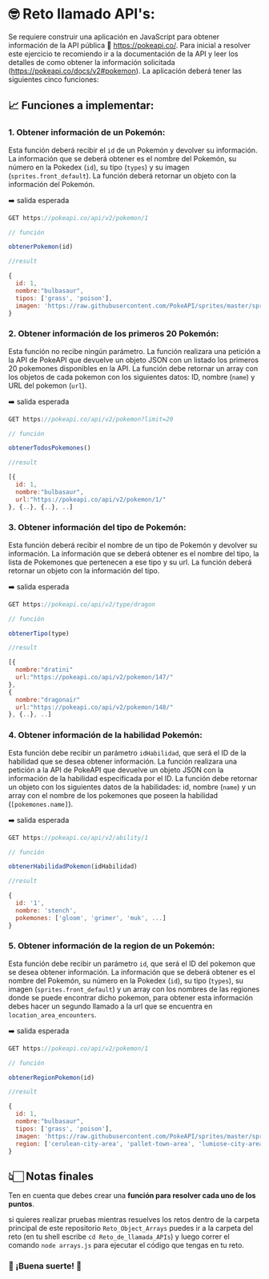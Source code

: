 # 🤓 Reto llamado API's:

Se requiere construir una aplicación en JavaScript para obtener información de la API pública 🐻 https://pokeapi.co/. Para inicial a resolver este ejercicio te recomiendo ir a la documentación de la API y leer los detalles de como obtener la información solicitada (https://pokeapi.co/docs/v2#pokemon). La aplicación deberá tener las siguientes cinco funciones:

## 📈 Funciones a implementar:

### 1. Obtener información de un Pokemón:

Esta función deberá recibir el `id` de un Pokemón y devolver su información. La información que se deberá obtener es el nombre del Pokemón, su número en la Pokedex (`id`), su tipo (`types`) y su imagen (`sprites.front_default`). La función deberá retornar un objeto con la información del Pokemón.

➡️ salida esperada

```js
GET https://pokeapi.co/api/v2/pokemon/1

// función

obtenerPokemon(id)

//result

{
  id: 1,
  nombre:"bulbasaur",
  tipos: ['grass', 'poison'],
  imagen: 'https://raw.githubusercontent.com/PokeAPI/sprites/master/sprites/pokemon/1.png'
}

```

### 2. Obtener información de los primeros 20 Pokemón:

Esta función no recibe ningún parámetro. La función realizara una petición a la API de PokeAPI que devuelve un objeto JSON con un listado los primeros 20 pokemones disponibles en la API. La función debe retornar un array con los objetos de cada pokemon con los siguientes datos: ID, nombre (`name`) y URL del pokemon (`url`).

➡️ salida esperada

```js
GET https://pokeapi.co/api/v2/pokemon?limit=20

// función

obtenerTodosPokemones()

//result

[{
  id: 1,
  nombre:"bulbasaur",
  url:"https://pokeapi.co/api/v2/pokemon/1/"
}, {..}, {..}, ..]

```

### 3. Obtener información del tipo de Pokemón:

Esta función deberá recibir el nombre de un tipo de Pokemón y devolver su información. La información que se deberá obtener es el nombre del tipo, la lista de Pokemones que pertenecen a ese tipo y su url. La función deberá retornar un objeto con la información del tipo.

➡️ salida esperada

```js
GET https://pokeapi.co/api/v2/type/dragon

// función

obtenerTipo(type)

//result

[{
  nombre:"dratini"
  url:"https://pokeapi.co/api/v2/pokemon/147/"
},
{
  nombre:"dragonair"
  url:"https://pokeapi.co/api/v2/pokemon/148/"
}, {..}, ..]

```

### 4. Obtener información de la habilidad Pokemón:

Esta función debe recibir un parámetro `idHabilidad`, que será el ID de la habilidad que se desea obtener información. La función realizara una petición a la API de PokeAPI que devuelve un objeto JSON con la información de la habilidad especificada por el ID. La función debe retornar un objeto con los siguientes datos de la habilidades: id, nombre (`name`) y un array con el nombre de los pokemones que poseen la habilidad (`[pokemones.name]`).

➡️ salida esperada

```js
GET https://pokeapi.co/api/v2/ability/1

// función

obtenerHabilidadPokemon(idHabilidad)

//result

{
  id: '1',
  nombre: 'stench',
  pokemones: ['gloom', 'grimer', 'muk', ...]
}

```

### 5. Obtener información de la region de un Pokemón:

Esta función debe recibir un parámetro `id`, que será el ID del pokemon que se desea obtener información. La información que se deberá obtener es el nombre del Pokemón, su número en la Pokedex (`id`), su tipo (`types`), su imagen (`sprites.front_default`) y un array con los nombres de las regiones donde se puede encontrar dicho pokemon, para obtener esta información debes hacer un segundo llamado a la url que se encuentra en `location_area_encounters`.

➡️ salida esperada

```js
GET https://pokeapi.co/api/v2/pokemon/1

// función

obtenerRegionPokemon(id)

//result

{
  id: 1,
  nombre:"bulbasaur",
  tipos: ['grass', 'poison'],
  imagen: 'https://raw.githubusercontent.com/PokeAPI/sprites/master/sprites/pokemon/1.png',
  region: ['cerulean-city-area', 'pallet-town-area', 'lumiose-city-area']
}

```

## 👆🏻 Notas finales

Ten en cuenta que debes crear una **función para resolver cada uno de los puntos**.

si quieres realizar pruebas mientras resuelves los retos dentro de la carpeta principal de este repositorio `Reto_Object_Arrays` puedes ir a la carpeta del reto (en tu shell escribe `cd Reto_de_llamada_APIs`) y luego correr el comando `node arrays.js` para ejecutar el código que tengas en tu reto.

### 🥳 ¡Buena suerte! 🥳
